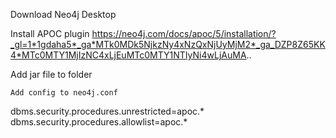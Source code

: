 Download Neo4j Desktop

Install APOC plugin
https://neo4j.com/docs/apoc/5/installation/?_gl=1*1gdaha5*_ga*MTk0MDk5NjkzNy4xNzQxNjUyMjM2*_ga_DZP8Z65KK4*MTc0MTY1MjIzNC4xLjEuMTc0MTY1NTIyNi4wLjAuMA..


Add jar file to folder

```
Add config to neo4j.conf

```
dbms.security.procedures.unrestricted=apoc.*
dbms.security.procedures.allowlist=apoc.*
```